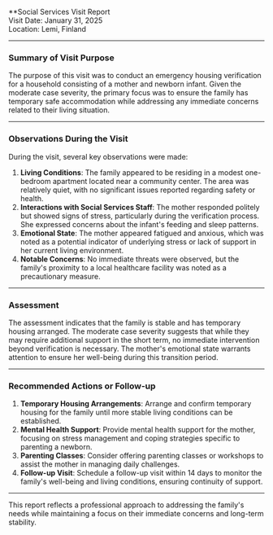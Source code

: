 

**Social Services Visit Report  
Visit Date: January 31, 2025  
Location: Lemi, Finland  

---

### Summary of Visit Purpose  
The purpose of this visit was to conduct an emergency housing verification for a household consisting of a mother and newborn infant. Given the moderate case severity, the primary focus was to ensure the family has temporary safe accommodation while addressing any immediate concerns related to their living situation.

---

### Observations During the Visit  
During the visit, several key observations were made:  
1. **Living Conditions**: The family appeared to be residing in a modest one-bedroom apartment located near a community center. The area was relatively quiet, with no significant issues reported regarding safety or health.  
2. **Interactions with Social Services Staff**: The mother responded politely but showed signs of stress, particularly during the verification process. She expressed concerns about the infant's feeding and sleep patterns.  
3. **Emotional State**: The mother appeared fatigued and anxious, which was noted as a potential indicator of underlying stress or lack of support in her current living environment.  
4. **Notable Concerns**: No immediate threats were observed, but the family's proximity to a local healthcare facility was noted as a precautionary measure.

---

### Assessment  
The assessment indicates that the family is stable and has temporary housing arranged. The moderate case severity suggests that while they may require additional support in the short term, no immediate intervention beyond verification is necessary. The mother's emotional state warrants attention to ensure her well-being during this transition period.

---

### Recommended Actions or Follow-up  
1. **Temporary Housing Arrangements**: Arrange and confirm temporary housing for the family until more stable living conditions can be established.  
2. **Mental Health Support**: Provide mental health support for the mother, focusing on stress management and coping strategies specific to parenting a newborn.  
3. **Parenting Classes**: Consider offering parenting classes or workshops to assist the mother in managing daily challenges.  
4. **Follow-up Visit**: Schedule a follow-up visit within 14 days to monitor the family's well-being and living conditions, ensuring continuity of support.

---

This report reflects a professional approach to addressing the family's needs while maintaining a focus on their immediate concerns and long-term stability.